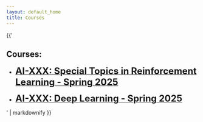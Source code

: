```yaml
---
layout: default_home
title: Courses
---
```




<section class="author">
  <div class="container">


{{'

## <span class="mytext">Courses:</span>

* <b><a href="/strl"><font size="5">AI-XXX: Special Topics in Reinforcement Learning - Spring 2025</font></a></b>

* <b><a href="/dl"><font size="5">AI-XXX: Deep Learning - Spring 2025</font></a></b>








' | markdownify }}
</div>
</section>
